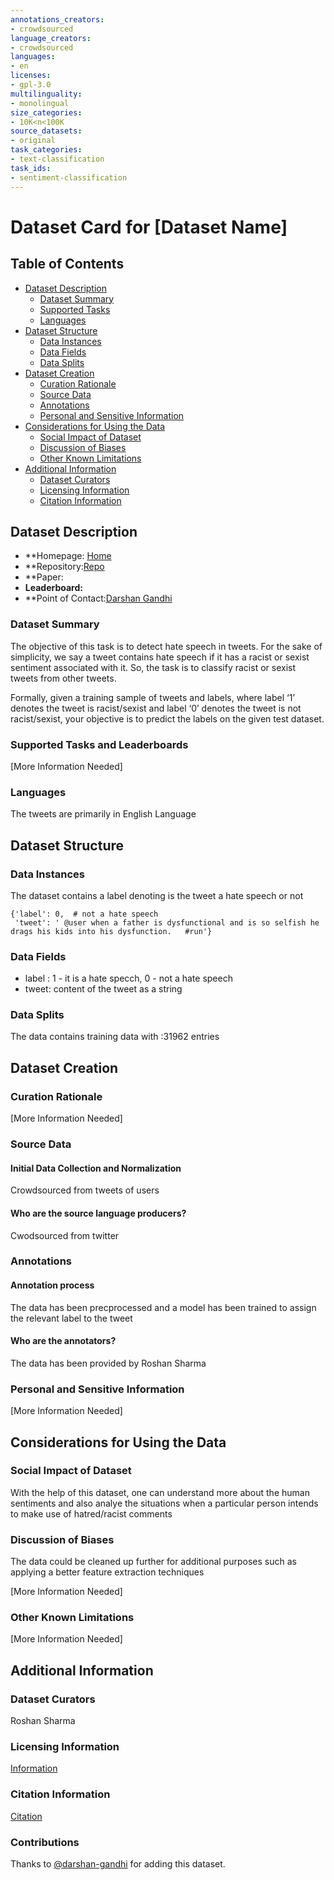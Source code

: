 ```yaml
---
annotations_creators:
- crowdsourced
language_creators:
- crowdsourced
languages:
- en
licenses:
- gpl-3.0
multilinguality:
- monolingual
size_categories:
- 10K<n<100K
source_datasets:
- original
task_categories:
- text-classification
task_ids:
- sentiment-classification
---
```


# Dataset Card for [Dataset Name]

## Table of Contents
- [Dataset Description](#dataset-description)
  - [Dataset Summary](#dataset-summary)
  - [Supported Tasks](#supported-tasks-and-leaderboards)
  - [Languages](#languages)
- [Dataset Structure](#dataset-structure)
  - [Data Instances](#data-instances)
  - [Data Fields](#data-instances)
  - [Data Splits](#data-instances)
- [Dataset Creation](#dataset-creation)
  - [Curation Rationale](#curation-rationale)
  - [Source Data](#source-data)
  - [Annotations](#annotations)
  - [Personal and Sensitive Information](#personal-and-sensitive-information)
- [Considerations for Using the Data](#considerations-for-using-the-data)
  - [Social Impact of Dataset](#social-impact-of-dataset)
  - [Discussion of Biases](#discussion-of-biases)
  - [Other Known Limitations](#other-known-limitations)
- [Additional Information](#additional-information)
  - [Dataset Curators](#dataset-curators)
  - [Licensing Information](#licensing-information)
  - [Citation Information](#citation-information)

## Dataset Description

- **Homepage: [Home](https://github.com/sharmaroshan/Twitter-Sentiment-Analysis)
- **Repository:[Repo](https://github.com/sharmaroshan/Twitter-Sentiment-Analysis/blob/master/train_tweet.csv)
- **Paper:
- **Leaderboard:**
- **Point of Contact:[Darshan Gandhi](darshangandhi1151@gmail.com)

### Dataset Summary

The objective of this task is to detect hate speech in tweets. For the sake of simplicity, we say a tweet contains hate speech if it has a racist or sexist sentiment associated with it. So, the task is to classify racist or sexist tweets from other tweets.

Formally, given a training sample of tweets and labels, where label ‘1’ denotes the tweet is racist/sexist and label ‘0’ denotes the tweet is not racist/sexist, your objective is to predict the labels on the given test dataset.

### Supported Tasks and Leaderboards

[More Information Needed]

### Languages
The tweets are primarily in English Language

## Dataset Structure

### Data Instances

The dataset contains a label denoting is the tweet a hate speech or not

```
{'label': 0,  # not a hate speech
 'tweet': ' @user when a father is dysfunctional and is so selfish he drags his kids into his dysfunction.   #run'}
```


### Data Fields

* label : 1 - it is a hate specch, 0 - not a hate speech 
* tweet: content of the tweet as a string

### Data Splits
 
The data contains training data with :31962 entries

## Dataset Creation

### Curation Rationale

[More Information Needed]

### Source Data

#### Initial Data Collection and Normalization

Crowdsourced from tweets of users 

#### Who are the source language producers?

Cwodsourced from twitter

### Annotations

#### Annotation process

The data has been precprocessed and a model has been trained to assign the relevant label to the tweet 

#### Who are the annotators?

The data has been provided by Roshan Sharma 

### Personal and Sensitive Information

[More Information Needed]

## Considerations for Using the Data

### Social Impact of Dataset

With the help of this dataset, one can understand more about the human sentiments and also analye the situations when a particular person intends to make use of   hatred/racist comments 

### Discussion of Biases

The data could be cleaned up further for additional purposes such as applying a better feature extraction techniques


[More Information Needed]

### Other Known Limitations

[More Information Needed]

## Additional Information

### Dataset Curators

Roshan Sharma 

### Licensing Information

[Information](https://github.com/sharmaroshan/Twitter-Sentiment-Analysis/blob/master/LICENSE)

### Citation Information

[Citation](https://github.com/sharmaroshan/Twitter-Sentiment-Analysis/blob/master/CONTRIBUTING.md)

### Contributions

Thanks to [@darshan-gandhi](https://github.com/darshan-gandhi) for adding this dataset.